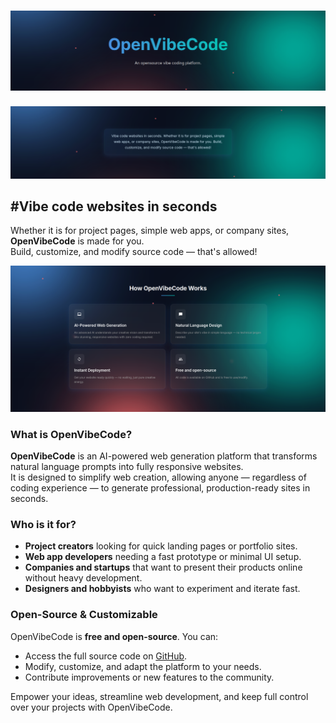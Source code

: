 # ![OpenVibeCode](imgs/Title.png)

![OpenVibeCode](imgs/Presentation.png)

## #Vibe code websites in seconds

Whether it is for project pages, simple web apps, or company sites, **OpenVibeCode** is made for you.  
Build, customize, and modify source code — that's allowed!

![OpenVibeCode](imgs/Infos.png)

### What is OpenVibeCode?

**OpenVibeCode** is an AI-powered web generation platform that transforms natural language prompts into fully responsive websites.  
It is designed to simplify web creation, allowing anyone — regardless of coding experience — to generate professional, production-ready sites in seconds.

### Who is it for?

- **Project creators** looking for quick landing pages or portfolio sites.  
- **Web app developers** needing a fast prototype or minimal UI setup.  
- **Companies and startups** that want to present their products online without heavy development.  
- **Designers and hobbyists** who want to experiment and iterate fast.

### Open-Source & Customizable

OpenVibeCode is **free and open-source**. You can:

- Access the full source code on [GitHub](https://github.com/Vxtzq/OpenVibeCode).  
- Modify, customize, and adapt the platform to your needs.  
- Contribute improvements or new features to the community.  

Empower your ideas, streamline web development, and keep full control over your projects with OpenVibeCode.

